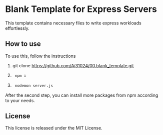 
# Blank Template for Express Servers

This template contains necessary files to write express workloads effortlessly.

## How to use

To use this, follow the instructions

1. git clone <https://github.com/Ai31024/00.blank_template.git>

2. ```bash
    npm i 
    ```

3. ```bash
    nodemon server.js
    ```

After the second step, you can install more packages from npm according to your needs.

## License

This license is released under the MIT License.
